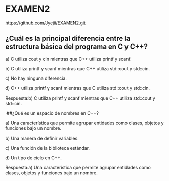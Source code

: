 # EXAMEN2
https://github.com/Jyejii/EXAMEN2.git
## ¿Cuál es la principal diferencia entre la estructura básica del programa en C y C++?

a) C utiliza cout y cin mientras que C++ utiliza printf y scanf.

b) C utiliza printf y scanf mientras que C++ utiliza std::cout y std::cin.

c) No hay ninguna diferencia.

d) C++ utiliza printf y scanf mientras que C utiliza std::cout y std::cin.

Respuesta:b) C utiliza printf y scanf mientras que C++ utiliza std::cout y std::cin.

·##¿Qué es un espacio de nombres en C++?

a) Una característica que permite agrupar entidades como clases, objetos y funciones bajo un nombre.

b) Una manera de definir variables.

c) Una función de la biblioteca estándar.

d) Un tipo de ciclo en C++.

Respuesta:a) Una característica que permite agrupar entidades como clases, objetos y funciones bajo un nombre.

